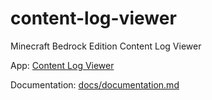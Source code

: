 # content-log-viewer
Minecraft Bedrock Edition Content Log Viewer

App: [Content Log Viewer](https://jannisx11.github.io/content-log-viewer/)

Documentation: [docs/documentation.md](https://github.com/JannisX11/content-log-viewer/blob/main/docs/documentation.md)
